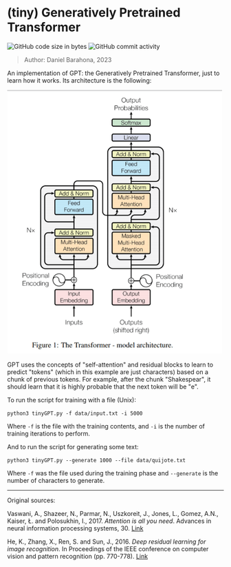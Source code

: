 # (tiny) Generatively Pretrained Transformer

![GitHub code size in bytes](https://img.shields.io/github/languages/code-size/danibt656/bigram_GPT?style=flat-square)
![GitHub commit activity](https://img.shields.io/github/commit-activity/y/danibt656/bigram_GPT?style=flat-square)

> Author: Daniel Barahona, 2023

An implementation of GPT: the Generatively Pretrained Transformer, just to learn how it works. Its architecture is the following:

<img src="transformer.png" alt="Transformer scheme" width="500"/>

GPT uses the concepts of "self-attention" and residual blocks to learn to predict "tokens" (which in this example are just characters) based on a chunk of previous tokens. For example, after the chunk "Shakespear", it should learn that it is highly probable that the next token will be "e".

To run the script for training with a file (Unix):

```
python3 tinyGPT.py -f data/input.txt -i 5000
```

Where `-f` is the file with the training contents, and `-i` is the number of training iterations to perform.

And to run the script for generating some text:

```
python3 tinyGPT.py --generate 1000 --file data/quijote.txt
```

Where `-f` was the file used during the training phase and `--generate` is the number of characters to generate.

***

Original sources:

Vaswani, A., Shazeer, N., Parmar, N., Uszkoreit, J., Jones, L., Gomez, A.N., Kaiser, Ł. and Polosukhin, I., 2017. *Attention is all you need*. Advances in neural information processing systems, 30. [Link](https://arxiv.org/abs/1706.03762)

He, K., Zhang, X., Ren, S. and Sun, J., 2016. *Deep residual learning for image recognition*. In Proceedings of the IEEE conference on computer vision and pattern recognition (pp. 770-778). [Link](https://arxiv.org/abs/1512.03385)
